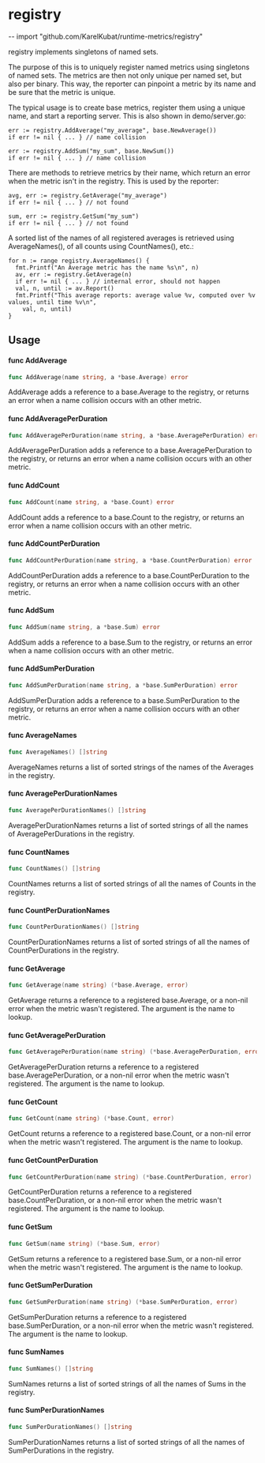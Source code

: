 # registry
--
    import "github.com/KarelKubat/runtime-metrics/registry"

registry implements singletons of named sets.

The purpose of this is to uniquely register named metrics using singletons of
named sets. The metrics are then not only unique per named set, but also per
binary. This way, the reporter can pinpoint a metric by its name and be sure
that the metric is unique.

The typical usage is to create base metrics, register them using a unique name,
and start a reporting server. This is also shown in demo/server.go:

    err := registry.AddAverage("my_average", base.NewAverage())
    if err != nil { ... } // name collision

    err := registry.AddSum("my_sum", base.NewSum())
    if err != nil { ... } // name collision

There are methods to retrieve metrics by their name, which return an error when
the metric isn't in the registry. This is used by the reporter:

    avg, err := registry.GetAverage("my_average")
    if err != nil { ... } // not found

    sum, err := registry.GetSum("my_sum")
    if err != nil { ... } // not found

A sorted list of the names of all registered averages is retrieved using
AverageNames(), of all counts using CountNames(), etc.:

    for n := range registry.AverageNames() {
      fmt.Printf("An Average metric has the name %s\n", n)
      av, err := registry.GetAverage(n)
      if err != nil { ... } // internal error, should not happen
      val, n, until := av.Report()
      fmt.Printf("This average reports: average value %v, computed over %v values, until time %v\n",
        val, n, until)
    }

## Usage

#### func  AddAverage

```go
func AddAverage(name string, a *base.Average) error
```
AddAverage adds a reference to a base.Average to the registry, or returns an
error when a name collision occurs with an other metric.

#### func  AddAveragePerDuration

```go
func AddAveragePerDuration(name string, a *base.AveragePerDuration) error
```
AddAveragePerDuration adds a reference to a base.AveragePerDuration to the
registry, or returns an error when a name collision occurs with an other metric.

#### func  AddCount

```go
func AddCount(name string, a *base.Count) error
```
AddCount adds a reference to a base.Count to the registry, or returns an error
when a name collision occurs with an other metric.

#### func  AddCountPerDuration

```go
func AddCountPerDuration(name string, a *base.CountPerDuration) error
```
AddCountPerDuration adds a reference to a base.CountPerDuration to the registry,
or returns an error when a name collision occurs with an other metric.

#### func  AddSum

```go
func AddSum(name string, a *base.Sum) error
```
AddSum adds a reference to a base.Sum to the registry, or returns an error when
a name collision occurs with an other metric.

#### func  AddSumPerDuration

```go
func AddSumPerDuration(name string, a *base.SumPerDuration) error
```
AddSumPerDuration adds a reference to a base.SumPerDuration to the registry, or
returns an error when a name collision occurs with an other metric.

#### func  AverageNames

```go
func AverageNames() []string
```
AverageNames returns a list of sorted strings of the names of the Averages in
the registry.

#### func  AveragePerDurationNames

```go
func AveragePerDurationNames() []string
```
AveragePerDurationNames returns a list of sorted strings of all the names of
AveragePerDurations in the registry.

#### func  CountNames

```go
func CountNames() []string
```
CountNames returns a list of sorted strings of all the names of Counts in the
registry.

#### func  CountPerDurationNames

```go
func CountPerDurationNames() []string
```
CountPerDurationNames returns a list of sorted strings of all the names of
CountPerDurations in the registry.

#### func  GetAverage

```go
func GetAverage(name string) (*base.Average, error)
```
GetAverage returns a reference to a registered base.Average, or a non-nil error
when the metric wasn't registered. The argument is the name to lookup.

#### func  GetAveragePerDuration

```go
func GetAveragePerDuration(name string) (*base.AveragePerDuration, error)
```
GetAveragePerDuration returns a reference to a registered
base.AveragePerDuration, or a non-nil error when the metric wasn't registered.
The argument is the name to lookup.

#### func  GetCount

```go
func GetCount(name string) (*base.Count, error)
```
GetCount returns a reference to a registered base.Count, or a non-nil error when
the metric wasn't registered. The argument is the name to lookup.

#### func  GetCountPerDuration

```go
func GetCountPerDuration(name string) (*base.CountPerDuration, error)
```
GetCountPerDuration returns a reference to a registered base.CountPerDuration,
or a non-nil error when the metric wasn't registered. The argument is the name
to lookup.

#### func  GetSum

```go
func GetSum(name string) (*base.Sum, error)
```
GetSum returns a reference to a registered base.Sum, or a non-nil error when the
metric wasn't registered. The argument is the name to lookup.

#### func  GetSumPerDuration

```go
func GetSumPerDuration(name string) (*base.SumPerDuration, error)
```
GetSumPerDuration returns a reference to a registered base.SumPerDuration, or a
non-nil error when the metric wasn't registered. The argument is the name to
lookup.

#### func  SumNames

```go
func SumNames() []string
```
SumNames returns a list of sorted strings of all the names of Sums in the
registry.

#### func  SumPerDurationNames

```go
func SumPerDurationNames() []string
```
SumPerDurationNames returns a list of sorted strings of all the names of
SumPerDurations in the registry.
